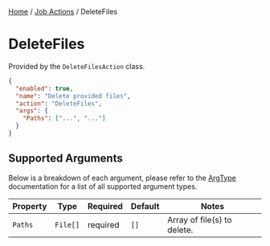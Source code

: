 [Home](/README.md) / [Job Actions](/docs/job-actions/README.md) / DeleteFiles

# DeleteFiles
Provided by the `DeleteFilesAction` class.

```json
{
  "enabled": true,
  "name": "Delete provided files",
  "action": "DeleteFiles",
  "args": {
    "Paths": ["...", "..."]
  }
}
```

## Supported Arguments
Below is a breakdown of each argument, please refer to the [ArgType](/docs/enums/ArgType.md) documentation for a list of all supported argument types.

| Property | Type | Required | Default | Notes |
| --- | --- | --- | --- | --- |
| `Paths` | `File[]` | required | `[]` | Array of file(s) to delete. |
